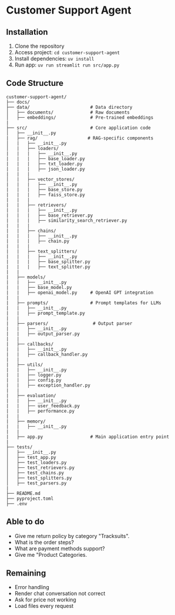 # Customer Support Agent
## Installation
1. Clone the repository
2. Access project: `cd customer-support-agent`
3. Install dependencies: `uv install`
4. Run app: `uv run streamlit run src/app.py`

## Code Structure
```
customer-support-agent/
├── docs/
├── data/                       # Data directory
│   ├── documents/              # Raw documents
│   ├── embeddings/             # Pre-trained embeddings
|
├── src/                        # Core application code
│   ├── __init__.py
|   ├── rag/                   # RAG-specific components
│   |   ├── __init__.py
│   |   ├── loaders/
|   |   |   ├── __init__.py
|   |   |   ├── base_loader.py
|   |   |   ├── txt_loader.py
|   |   |   ├── json_loader.py
|   |   |
│   |   ├── vector_stores/
|   |   |   ├── __init__.py
|   |   |   ├── base_store.py
|   |   |   ├── faiss_store.py
|   |   |
|   |   ├── retrievers/
|   |   |   ├── __init__.py
|   |   |   ├── base_retriever.py
|   |   |   ├── similarity_search_retriever.py
|   |   |
|   |   ├── chains/
|   |   |   ├── __init__.py
|   |   |   ├── chain.py
|   |   |
|   |   ├── text_splitters/
|   |   |   ├── __init__.py
|   |   |   ├── base_splitter.py
|   |   |   ├── text_splitter.py
|   |
|   ├── models/
|   |   ├── __init__.py
|   |   ├── base_model.py
|   |   ├── openai_model.py     # OpenAI GPT integration
|   |
|   ├── prompts/                # Prompt templates for LLMs
|   |   ├── __init__.py
|   |   ├── prompt_template.py
|   |
|   ├── parsers/                 # Output parser
|   |   ├── __init__.py
|   |   ├── output_parser.py
|   |
|   ├── callbacks/
|   |   ├── __init__.py
|   |   ├── callback_handler.py
|   |
|   ├── utils/
|   |   ├── __init__.py
|   |   ├── logger.py
|   |   ├── config.py
|   |   ├── exception_handler.py
|   |
|   ├── evaluation/
|   |   ├── __init__.py
|   |   ├── user_feedback.py
|   |   ├── performance.py
|   |
|   ├── memory/
|   |   ├── __init__.py
|   |
|   ├── app.py                  # Main application entry point
|
├── tests/
│   ├── __init__.py
│   ├── test_app.py
│   ├── test_loaders.py
│   ├── test_retrievers.py
│   ├── test_chains.py
│   ├── test_splitters.py
│   ├── test_parsers.py
|
├── README.md
├── pyproject.toml
├── .env
```

## Able to do
- Give me return policy by category "Tracksuits".
- What is the order steps?
- What are payment methods support?
- Give me "Product Categories.

## Remaining
- Error handling
- Render chat conversation not correct
- Ask for price not working
- Load files every request


